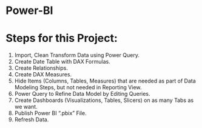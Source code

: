 # Power-BI
# Steps for this Project:
1. Import, Clean Transform Data using Power Query.
2. Create Date Table with DAX Formulas.
3. Create Relationships.
4. Create DAX Measures.
5. Hide Items (Columns, Tables, Measures) that are needed as part of Data Modeling Steps, but not needed in Reporting View.
6. Power Query to Refine Data Model by Editing Queries.
7. Create Dashboards (Visualizations, Tables, Slicers) on as many Tabs as we want.
8. Publish Power BI “.pbix” File.
9. Refresh Data.


 
